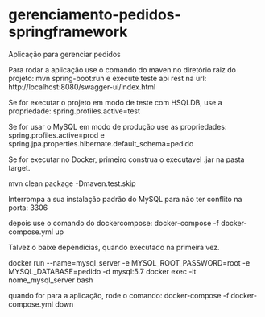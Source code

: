 # gerenciamento-pedidos-springframework
Aplicação para gerenciar pedidos

Para rodar a aplicação use o comando do maven no diretório raiz do projeto: mvn spring-boot:run e execute teste api rest na url: http://localhost:8080/swagger-ui/index.html

Se for executar o projeto em modo de teste com HSQLDB, use a propriedade: spring.profiles.active=test

Se for usar o MySQL em modo de produção use as propriedades: spring.profiles.active=prod e spring.jpa.properties.hibernate.default_schema=pedido

Se for executar no Docker, primeiro construa o executavel .jar na pasta target.

mvn clean package -Dmaven.test.skip

Interrompa a sua instalação padrão do MySQL	para não ter conflito na porta: 3306

depois use o comando do dockercompose: docker-compose -f docker-compose.yml up

Talvez o baixe dependicias, quando executado na primeira vez.

docker run --name=mysql_server -e MYSQL_ROOT_PASSWORD=root -e MYSQL_DATABASE=pedido -d mysql:5.7
docker exec -it nome_mysql_server bash

quando for para a aplicação, rode o comando: docker-compose -f docker-compose.yml down
